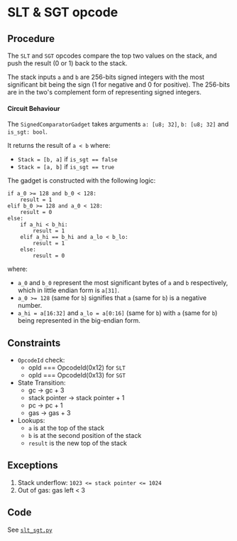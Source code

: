 # SLT & SGT opcode

## Procedure

The `SLT` and `SGT` opcodes compare the top two values on the stack, and push the result (0 or 1) back to the stack.

The stack inputs `a` and `b` are 256-bits signed integers with the most significant bit being the sign (1 for negative and 0 for positive). The 256-bits are in the two's complement form of representing signed integers.

#### Circuit Behaviour

The `SignedComparatorGadget` takes arguments `a: [u8; 32]`, `b: [u8; 32]` and `is_sgt: bool`.

It returns the result of `a < b` where:
- `Stack = [b, a]` if `is_sgt == false`
- `Stack = [a, b]` if `is_sgt == true`

The gadget is constructed with the following logic:
```
if a_0 >= 128 and b_0 < 128:
	result = 1
elif b_0 >= 128 and a_0 < 128:
	result = 0
else:
	if a_hi < b_hi:
		result = 1
	elif a_hi == b_hi and a_lo < b_lo:
		result = 1
	else:
		result = 0
```
where:
- `a_0` and `b_0` represent the most significant bytes of `a` and `b` respectively, which in little endian form is `a[31]`.
- `a_0 >= 128` (same for `b`) signifies that `a` (same for `b`) is a negative number.
- `a_hi = a[16:32]` and `a_lo = a[0:16]` (same for `b`) with `a` (same for `b`) being represented in the big-endian form.

## Constraints
- `OpcodeId` check:
	- opId === OpcodeId(0x12) for `SLT`
	- opId === OpcodeId(0x13) for `SGT`
- State Transition:
	- gc -> gc + 3
	- stack pointer -> stack pointer + 1
	- pc -> pc + 1
	- gas -> gas + 3
- Lookups:
	- `a` is at the top of the stack
	- `b` is at the second position of the stack
	- `result` is the new top of the stack

## Exceptions

1. Stack underflow: `1023 <= stack pointer <= 1024`
2. Out of gas: gas left < 3

## Code

See [`slt_sgt.py`](src/zkevm_specs/evm/execution/slt_sgt.py)
